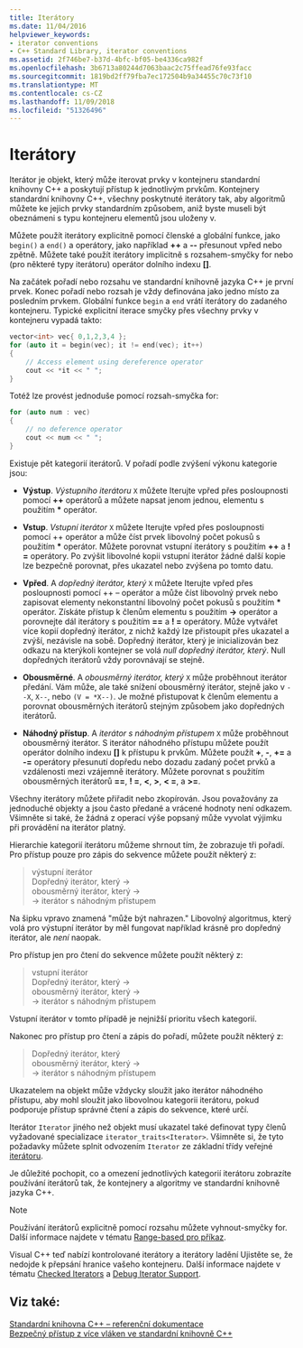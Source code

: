 ```yaml
---
title: Iterátory
ms.date: 11/04/2016
helpviewer_keywords:
- iterator conventions
- C++ Standard Library, iterator conventions
ms.assetid: 2f746be7-b37d-4bfc-bf05-be4336ca982f
ms.openlocfilehash: 3b6713a80244d7063baac2c75ffead76fe93facc
ms.sourcegitcommit: 1819bd2ff79fba7ec172504b9a34455c70c73f10
ms.translationtype: MT
ms.contentlocale: cs-CZ
ms.lasthandoff: 11/09/2018
ms.locfileid: "51326496"
---
```

# <a name="iterators"></a>Iterátory

Iterátor je objekt, který může iterovat prvky v kontejneru standardní knihovny C++ a poskytují přístup k jednotlivým prvkům. Kontejnery standardní knihovny C++, všechny poskytnuté iterátory tak, aby algoritmů můžete ke jejich prvky standardním způsobem, aniž byste museli být obeznámeni s typu kontejneru elementů jsou uloženy v.

Můžete použít iterátory explicitně pomocí členské a globální funkce, jako `begin()` a `end()` a operátory, jako například **++** a **--** přesunout vpřed nebo zpětně. Můžete také použít iterátory implicitně s rozsahem-smyčky for nebo (pro některé typy iterátoru) operátor dolního indexu  **\[]**.

Na začátek pořadí nebo rozsahu ve standardní knihovně jazyka C++ je první prvek. Konec pořadí nebo rozsah je vždy definována jako jedno místo za posledním prvkem. Globální funkce `begin` a `end` vrátí iterátory do zadaného kontejneru. Typické explicitní iterace smyčky přes všechny prvky v kontejneru vypadá takto:

```cpp
vector<int> vec{ 0,1,2,3,4 };
for (auto it = begin(vec); it != end(vec); it++)
{
    // Access element using dereference operator
    cout << *it << " ";
}
```

Totéž lze provést jednoduše pomocí rozsah-smyčka for:

```cpp
for (auto num : vec)
{
    // no deference operator
    cout << num << " ";
}
```

Existuje pět kategorií iterátorů. V pořadí podle zvýšení výkonu kategorie jsou:

- **Výstup**. *Výstupního iterátoru* `X` můžete Iterujte vpřed přes posloupnosti pomocí **++** operátorů a můžete napsat jenom jednou, elementu s použitím __\*__ operátor.

- **Vstup**. *Vstupní iterátor* `X` můžete Iterujte vpřed přes posloupnosti pomocí ++ operátor a může číst prvek libovolný počet pokusů s použitím **&ast;** operátor. Můžete porovnat vstupní iterátory s použitím **++** a **! =** operátory. Po zvýšit libovolné kopii vstupní iterátor žádné další kopie lze bezpečně porovnat, přes ukazatel nebo zvýšena po tomto datu.

- **Vpřed**. A *dopředný iterátor, který* `X` můžete Iterujte vpřed přes posloupnosti pomocí ++ – operátor a může číst libovolný prvek nebo zapisovat elementy nekonstantní libovolný počet pokusů s použitím **&ast;** operátor. Získáte přístup k členům elementu s použitím **->** operátor a porovnejte dál iterátory s použitím **==** a **! =** operátory. Může vytvářet více kopií dopředný iterátor, z nichž každý lze přistoupit přes ukazatel a zvýší, nezávisle na sobě. Dopředný iterátor, který je inicializován bez odkazu na kterýkoli kontejner se volá *null dopředný iterátor, který*. Null dopředných iterátorů vždy porovnávají se stejně.

- **Obousměrné**. A *obousměrný iterátor, který* `X` může proběhnout iterátor předání. Vám může, ale také snížení obousměrný iterátor, stejně jako v `--X`, `X--`, nebo `(V = *X--)`. Je možné přistupovat k členům elementu a porovnat obousměrných iterátorů stejným způsobem jako dopředných iterátorů.

- **Náhodný přístup**. A *iterátor s náhodným přístupem* `X` může proběhnout obousměrný iterátor. S iterátor náhodného přístupu můžete použít operátor dolního indexu  **\[]** k přístupu k prvkům. Můžete použít **+**, **-**, **+=** a **-=** operátory přesunutí dopředu nebo dozadu zadaný počet prvků a vzdálenosti mezi vzájemně iterátory. Můžete porovnat s použitím obousměrných iterátorů **==**, **! =**, **\<**, **>**, **\< =**, a **>=**.

Všechny iterátory můžete přiřadit nebo zkopírován. Jsou považovány za jednoduché objekty a jsou často předané a vrácené hodnoty není odkazem. Všimněte si také, že žádná z operací výše popsaný může vyvolat výjimku při provádění na iterátor platný.

Hierarchie kategorií iterátoru můžeme shrnout tím, že zobrazuje tři pořadí. Pro přístup pouze pro zápis do sekvence můžete použít některý z:

> výstupní iterátor<br/>
> Dopředný iterátor, který -><br/>
> obousměrný iterátor, který -><br/>
> -> iterátor s náhodným přístupem<br/>

Na šipku vpravo znamená "může být nahrazen." Libovolný algoritmus, který volá pro výstupní iterátor by měl fungovat například krásně pro dopředný iterátor, ale *není* naopak.

Pro přístup jen pro čtení do sekvence můžete použít některý z:

> vstupní iterátor<br/>
> Dopředný iterátor, který -><br/>
> obousměrný iterátor, který -><br/>
> -> iterátor s náhodným přístupem<br/>

Vstupní iterátor v tomto případě je nejnižší prioritu všech kategorií.

Nakonec pro přístup pro čtení a zápis do pořadí, můžete použít některý z:

> Dopředný iterátor, který<br/>
> obousměrný iterátor, který -><br/>
> -> iterátor s náhodným přístupem<br/>

Ukazatelem na objekt může vždycky sloužit jako iterátor náhodného přístupu, aby mohl sloužit jako libovolnou kategorii iterátoru, pokud podporuje přístup správné čtení a zápis do sekvence, které určí.

Iterátor `Iterator` jiného než objekt musí ukazatel také definovat typy členů vyžadované specializace `iterator_traits<Iterator>`. Všimněte si, že tyto požadavky můžete splnit odvozením `Iterator` ze základní třídy veřejné [iterátoru](../standard-library/iterator-struct.md).

Je důležité pochopit, co a omezení jednotlivých kategorií iterátoru zobrazíte používání iterátorů tak, že kontejnery a algoritmy ve standardní knihovně jazyka C++.

> [!NOTE]
> Používání iterátorů explicitně pomocí rozsahu můžete vyhnout-smyčky for. Další informace najdete v tématu [Range-based pro příkaz](../cpp/range-based-for-statement-cpp.md).

Visual C++ teď nabízí kontrolované iterátory a iterátory ladění Ujistěte se, že nedojde k přepsání hranice vašeho kontejneru. Další informace najdete v tématu [Checked Iterators](../standard-library/checked-iterators.md) a [Debug Iterator Support](../standard-library/debug-iterator-support.md).

## <a name="see-also"></a>Viz také:

[Standardní knihovna C++ – referenční dokumentace](../standard-library/cpp-standard-library-reference.md)<br/>
[Bezpečný přístup z více vláken ve standardní knihovně C++](../standard-library/thread-safety-in-the-cpp-standard-library.md)<br/>
